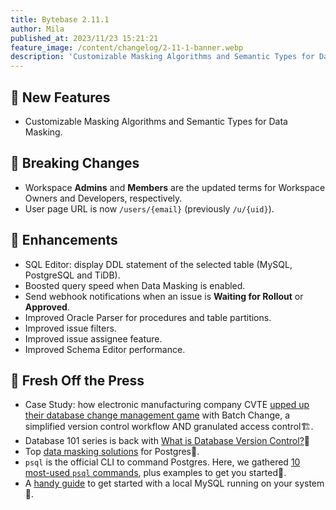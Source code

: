 ```yaml
---
title: Bytebase 2.11.1
author: Mila
published_at: 2023/11/23 15:21:21
feature_image: /content/changelog/2-11-1-banner.webp
description: 'Customizable Masking Algorithms and Semantic Types for Data Masking.'
---
```


## 🚀 New Features

- Customizable Masking Algorithms and Semantic Types for Data Masking.

## 🔔 Breaking Changes

- Workspace **Admins** and **Members** are the updated terms for Workspace Owners and Developers, respectively.
- User page URL is now `/users/{email}` (previously `/u/{uid}`).

## 🎄 Enhancements

- SQL Editor: display DDL statement of the selected table (MySQL, PostgreSQL and TiDB).
- Boosted query speed when Data Masking is enabled.
- Send webhook notifications when an issue is **Waiting for Rollout** or **Approved**.
- Improved Oracle Parser for procedures and table partitions.
- Improved issue filters.
- Improved issue assignee feature.
- Improved Schema Editor performance.

## 📰 Fresh Off the Press

- Case Study: how electronic manufacturing company CVTE [upped up their database change management game](/blog/cvte-case-study/) with Batch Change, a simplified version control workflow AND granulated access control🏗️.
- Database 101 series is back with [What is Database Version Control?](/blog/database-version-control/)🎯
- Top [data masking solutions](/blog/postgres-data-masking/) for Postgres🔐.
- `psql` is the official CLI to command Postgres. Here, we gathered [10 most-used `psql` commands](/blog/top-psql-commands-with-examples/), plus examples to get you started🐘.
- A [handy guide](/blog/how-to-install-local-mysql-on-mac-ubuntu-centos-windows/) to get started with a local MySQL running on your system🐬.

<IncludeBlock url="/docs/get-started/install/install-upgrade"></IncludeBlock>
